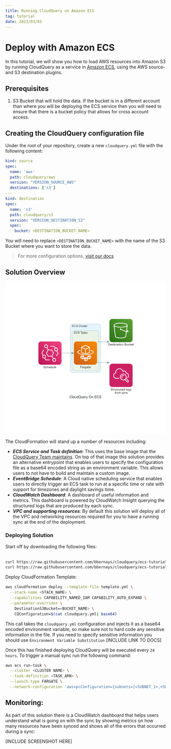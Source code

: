 ```yaml
---
title: Running CloudQuery on Amazon ECS
tag: tutorial
date: 2023/03/03
---
```


# Deploy with Amazon ECS

In this tutorial, we will show you how to load AWS resources into Amazon S3 by running CloudQuery as a service in [Amazon ECS](https://github.com/features/actions), using the AWS source- and S3 destination plugins.

## Prerequisites

1. S3 Bucket that will hold the data. If the bucket is in a different account than where you will be deploying the ECS service then you will need to ensure that there is a bucket policy that allows for cross account access.


## Creating the CloudQuery configuration file

Under the root of your repository, create a new `cloudquery.yml` file with the following content:

```yaml copy
kind: source
spec:
  name: 'aws'
  path: cloudquery/aws
  version: "VERSION_SOURCE_AWS"
  destinations: ['s3']
---
kind: destination
spec:
  name: 's3'
  path: cloudquery/s3
  version: "VERSION_DESTINATION_S3"
  spec:
    bucket: <DESTINATION_BUCKET_NAME>
```

You will need to replace `<DESTINATION_BUCKET_NAME>` with the name of the S3 Bucket where you want to store the data. 


> For more configuration options, [visit our docs](/docs/reference/source-spec)

## Solution Overview

![alt text](/website/data/ecs-deployment/cloudquery_on_ecs.png "Title")


The CloudFormation will stand up a number of resources including:


- ***ECS Service and Task definition***: This uses the base image that the [CloudQuery Team maintains](https://github.com/cloudquery/cloudquery/pkgs/container/cloudquery). On top of that image this solution provides an alternative entrypoint that enables users to specify the configuration file as a base64 encoded string as an environment variable. This allows users to not have to build and maintain a custom image.
- ***EventBridge Schedule***: A Cloud native scheduling service that enables users to directly trigger an ECS task to run at a specific time or rate with support for timezones and daylight savings time. 
- ***CloudWatch Dashboard***: A dashboard of useful information and metrics. This dashboard is powered by CloudWatch Insight querying the structured logs that are produced by each sync.
- ***VPC and supporting resources***: By default this solution will deploy all of the VPC and networking resources required for you to have a running sync at the end of the deployment.  


### Deploying Solution

Start off by downloading the following files:
```bash

curl https://raw.githubusercontent.com/bbernays/cloudquery/ecs-tutorial/website/data/ecs-deployment/cloudquery.yml -o cloudquery.yml
curl https://raw.githubusercontent.com/bbernays/cloudquery/ecs-tutorial/website/data/ecs-deployment/template.yml -o template.yml
```

Deploy CloudFormation Template:

```bash
aws cloudformation deploy --template-file template.yml \
  --stack-name <STACK_NAME> \
  --capabilities CAPABILITY_NAMED_IAM CAPABILITY_AUTO_EXPAND \
  --parameter-overrides \
    DestinationS3Bucket=<BUCKET_NAME> \
    CQConfiguration=$(cat cloudquery.yml| base64) 
```

This call takes the `cloudquery.yml` configuration and injects it as a base64 encoded environment variable, so make sure not to hard code any sensitive information in the file. If you need to specify sensitive information you should use `Environment Variable Substitution` [INCLUDE LINK TO DOCS] 


Once this has finished deploying CloudQuery will be executed every `24 hours`. To trigger a manual sync run the following command:
```bash
aws ecs run-task \
  --cluster <CLUSTER NAME> \
  --task-definition <TASK_ARN> \
  --launch-type FARGATE \
  --network-configuration 'awsvpcConfiguration={subnets=[<SUBNET_1>,<SUBNET_2>],securityGroups=[<SG_1>,<SG_2>]}'
```



## Monitoring:

As part of this solution there is a CloudWatch dashboard that helps users understand what is going on with the sync by showing metrics on how many resources have been synced and shows all of the errors that occurred during a sync:


[INCLUDE SCREENSHOT HERE]

